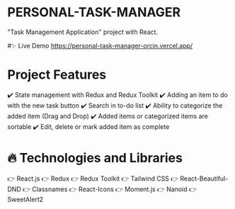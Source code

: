 # PERSONAL-TASK-MANAGER
 "Task Management Application" project with React.

#✨ Live Demo
https://personal-task-manager-orcin.vercel.app/

# Project Features
✔️ State management with Redux and Redux Toolkit
✔️ Adding an item to do with the new task button
✔️ Search in to-do list
✔️ Ability to categorize the added item (Drag and Drop)
✔️ Added items or categorized items are sortable
✔️ Edit, delete or mark added item as complete

# 🔥 Technologies and Libraries
👉 React.js
👉 Redux
👉 Redux Toolkit
👉 Tailwind CSS
👉 React-Beautiful-DND
👉 Classnames
👉 React-Icons
👉 Moment.js
👉 Nanoid
👉 SweetAlert2
